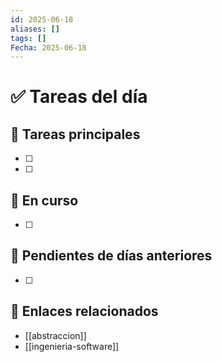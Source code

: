 ```yaml
---
id: 2025-06-18
aliases: []
tags: []
Fecha: 2025-06-18
---
```


# ✅ Tareas del día

## 🎯 Tareas principales

- [ ]
- [ ]

## 🔄 En curso

- [ ]

## 🔁 Pendientes de días anteriores

- [ ]

## 🧠 Enlaces relacionados

- [[abstraccion]]
- [[ingenieria-software]]

